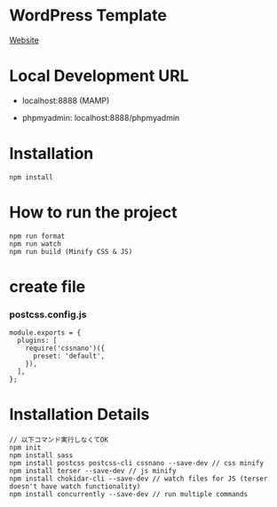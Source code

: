 # WordPress Template


<!-- Image -->
<!-- ![](./screenshot.png) -->
[Website](https://google.com)

# Local Development URL 
 - localhost:8888 (MAMP)

 - phpmyadmin: localhost:8888/phpmyadmin


# Installation
```
npm install
```

# How to run the project
```
npm run format
npm run watch
npm run build (Minify CSS & JS)
```

# create file 
### postcss.config.js
```
module.exports = {
  plugins: [
    require('cssnano')({
      preset: 'default',
    }),
  ],
};
```

# Installation Details
```
// 以下コマンド実行しなくてOK
npm init 
npm install sass 
npm install postcss postcss-cli cssnano --save-dev // css minify
npm install terser --save-dev // js minify
npm install chokidar-cli --save-dev // watch files for JS (terser doesn't have watch functionality)
npm install concurrently --save-dev // run multiple commands
```